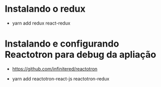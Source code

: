 # Instalando o redux

- yarn add redux react-redux

# Instalando e configurando Reactotron para debug da apliação

- https://github.com/infinitered/reactotron

- yarn add reactotron-react-js reactotron-redux
